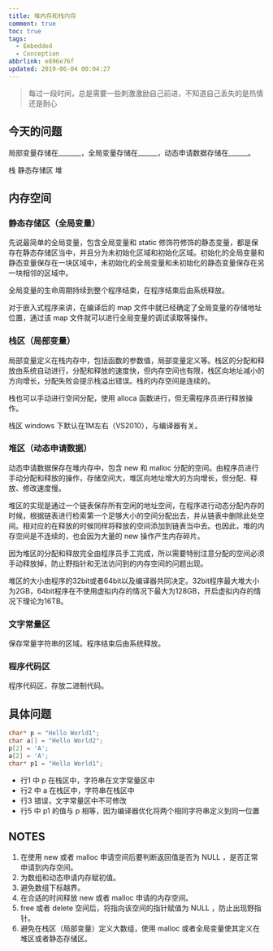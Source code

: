 ```yaml
---
title: 堆内存和栈内存
comment: true
toc: true
tags:
  - Embedded
  - Conception
abbrlink: e896e76f
updated: 2019-06-04 00:04:27
---
```


> 每过一段时间，总是需要一些刺激激励自己前进，不知道自己丢失的是热情还是耐心

## 今天的问题

局部变量存储在_______，全局变量存储在______，动态申请数据存储在______。

栈  静态存储区  堆
## 内存空间

### 静态存储区（全局变量）

先说最简单的全局变量，包含全局变量和 static 修饰符修饰的静态变量，都是保存在静态存储区当中，并且分为未初始化区域和初始化区域。初始化的全局变量和静态变量保存在一块区域中，未初始化的全局变量和未初始化的静态变量保存在另一块相邻的区域中。

全局变量的生命周期持续到整个程序结束，在程序结束后由系统释放。

对于嵌入式程序来讲，在编译后的 map 文件中就已经确定了全局变量的存储地址位置，通过该 map 文件就可以进行全局变量的调试读取等操作。

  <!-- more -->
### 栈区（局部变量）

局部变量定义在栈内存中，包括函数的参数值，局部变量定义等。栈区的分配和释放由系统自动进行，分配和释放的速度快，但内存空间也有限，栈区向地址减小的方向增长，分配失败会提示栈溢出错误。栈的内存空间是连续的。

栈也可以手动进行空间分配，使用 alloca 函数进行，但无需程序员进行释放操作。

栈区 windows 下默认在1M左右（VS2010），与编译器有关。

### 堆区（动态申请数据）

动态申请数据保存在堆内存中，包含 new 和 malloc 分配的空间。由程序员进行手动分配和释放的操作，存储空间大，堆区向地址增大的方向增长，但分配、释放、修改速度慢。

堆区的实现是通过一个链表保存所有空闲的地址空间，在程序进行动态分配内存的时候，根据链表进行检索第一个足够大小的空间分配出去，并从链表中删除此处空间。相对应的在释放的时候同样将释放的空间添加到链表当中去。也因此，堆的内存空间是不连续的，也会因为大量的 new 操作产生内存碎片。

因为堆区的分配和释放完全由程序员手工完成，所以需要特别注意分配的空间必须手动释放掉，防止野指针和无法访问到的内存空间的问题出现。

堆区的大小由程序的32bit或者64bit以及编译器共同决定。32bit程序最大堆大小为2GB，64bit程序在不使用虚拟内存的情况下最大为128GB，开启虚拟内存的情况下理论为16TB。

### 文字常量区

保存常量字符串的区域。程序结束后由系统释放。

### 程序代码区

程序代码区，存放二进制代码。

## 具体问题

```cpp 
char* p = "Hello World1";
char a[] = "Hello World2";
p[2] = 'A';
a[2] = 'A';
char* p1 = "Hello World1";
```

- 行1 中 p 在栈区中，字符串在文字常量区中
- 行2 中 a 在栈区中，字符串在栈区中
- 行3 错误，文字常量区中不可修改
- 行5 中 p1 的值与 p 相等，因为编译器优化将两个相同字符串定义到同一位置


## NOTES

1. 在使用 new 或者 malloc 申请空间后要判断返回值是否为 NULL ，是否正常申请到内存空间。
2. 为数组和动态申请内存赋初值。
3. 避免数组下标越界。
4. 在合适的时间释放 new 或者 malloc 申请的内存空间。
5. free 或者 delete 空间后，将指向该空间的指针赋值为 NULL ，防止出现野指针。
6. 避免在栈区（局部变量）定义大数组，使用 malloc 或者全局变量使其定义在堆区或者静态存储区。